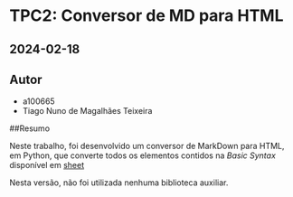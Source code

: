 # TPC2: Conversor de MD para HTML
## 2024-02-18

## Autor
- a100665
- Tiago Nuno de Magalhães Teixeira

##Resumo

Neste trabalho, foi desenvolvido um conversor de MarkDown para HTML, em Python, que converte todos os elementos contidos na *Basic Syntax* disponível em [sheet](https://www.markdownguide.org/cheat-sheet/)

Nesta versão, não foi utilizada nenhuma biblioteca auxiliar.